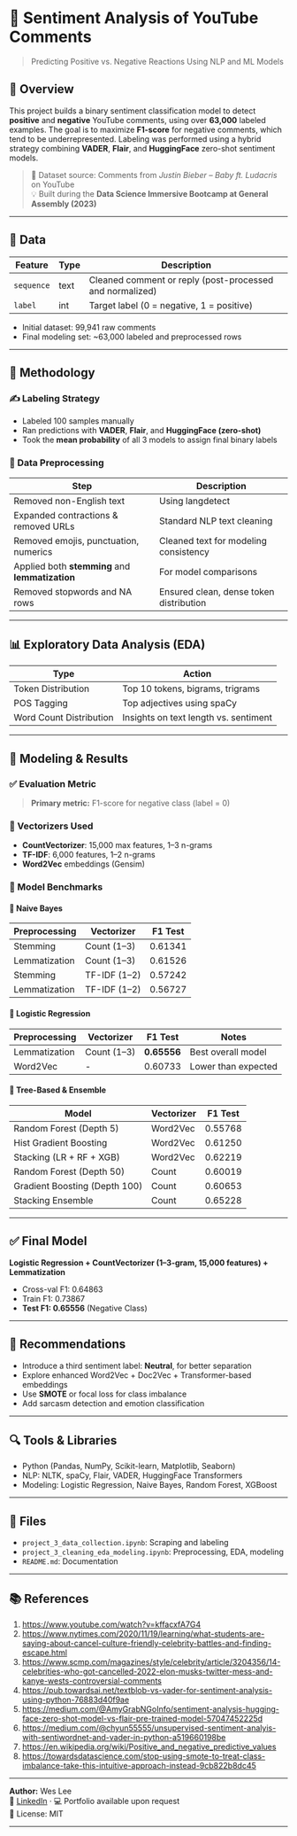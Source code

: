# 🎯 Sentiment Analysis of YouTube Comments  
> Predicting Positive vs. Negative Reactions Using NLP and ML Models

## 📘 Overview  
This project builds a binary sentiment classification model to detect **positive** and **negative** YouTube comments, using over **63,000** labeled examples. The goal is to maximize **F1-score** for negative comments, which tend to be underrepresented. Labeling was performed using a hybrid strategy combining **VADER**, **Flair**, and **HuggingFace** zero-shot sentiment models.

> 🎵 Dataset source: Comments from *Justin Bieber – Baby ft. Ludacris* on YouTube  
> 💡 Built during the **Data Science Immersive Bootcamp at General Assembly (2023)**

---

## 📂 Data  

| Feature     | Type   | Description                                                                 |
|-------------|--------|-----------------------------------------------------------------------------|
| `sequence`  | text   | Cleaned comment or reply (post-processed and normalized)                    |
| `label`     | int    | Target label (0 = negative, 1 = positive)                                    |

- Initial dataset: 99,941 raw comments  
- Final modeling set: ~63,000 labeled and preprocessed rows  

---

## 🧪 Methodology

### ✍️ Labeling Strategy
- Labeled 100 samples manually  
- Ran predictions with **VADER**, **Flair**, and **HuggingFace (zero-shot)**  
- Took the **mean probability** of all 3 models to assign final binary labels

### 🔧 Data Preprocessing
| Step                                      | Description                                                   |
|-------------------------------------------|---------------------------------------------------------------|
| Removed non-English text                  | Using langdetect                                               |
| Expanded contractions & removed URLs      | Standard NLP text cleaning                                     |
| Removed emojis, punctuation, numerics     | Cleaned text for modeling consistency                          |
| Applied both **stemming** and **lemmatization** | For model comparisons                                         |
| Removed stopwords and NA rows             | Ensured clean, dense token distribution                        |

---

## 📊 Exploratory Data Analysis (EDA)

| Type                        | Action                                                    |
|----------------------------|-----------------------------------------------------------|
| Token Distribution         | Top 10 tokens, bigrams, trigrams                          |
| POS Tagging                | Top adjectives using spaCy                                |
| Word Count Distribution    | Insights on text length vs. sentiment                     |

---

## 🤖 Modeling & Results

### ✅ Evaluation Metric  
> **Primary metric:** F1-score for negative class (label = 0)  

### 🧮 Vectorizers Used  
- **CountVectorizer**: 15,000 max features, 1–3 n-grams  
- **TF-IDF**: 6,000 features, 1–2 n-grams  
- **Word2Vec** embeddings (Gensim)  

### 🧠 Model Benchmarks

#### 🔹 Naive Bayes  
| Preprocessing | Vectorizer        | F1 Test |
|---------------|-------------------|---------|
| Stemming      | Count (1–3)       | 0.61341 |
| Lemmatization | Count (1–3)       | 0.61526 |
| Stemming      | TF-IDF (1–2)      | 0.57242 |
| Lemmatization | TF-IDF (1–2)      | 0.56727 |

#### 🔹 Logistic Regression  
| Preprocessing | Vectorizer  | F1 Test | Notes                |
|---------------|-------------|---------|----------------------|
| Lemmatization | Count (1–3) | **0.65556** | Best overall model   |
| Word2Vec      | -           | 0.60733 | Lower than expected  |

#### 🔹 Tree-Based & Ensemble  
| Model                         | Vectorizer | F1 Test  |
|-------------------------------|------------|----------|
| Random Forest (Depth 5)       | Word2Vec   | 0.55768  |
| Hist Gradient Boosting        | Word2Vec   | 0.61250  |
| Stacking (LR + RF + XGB)      | Word2Vec   | 0.62219  |
| Random Forest (Depth 50)      | Count      | 0.60019  |
| Gradient Boosting (Depth 100) | Count      | 0.60653  |
| Stacking Ensemble             | Count      | 0.65228  |

---

## ✅ Final Model  
**Logistic Regression + CountVectorizer (1–3-gram, 15,000 features) + Lemmatization**  
- Cross-val F1: 0.64863  
- Train F1: 0.73867  
- **Test F1: 0.65556** (Negative Class)

---

## 🧠 Recommendations

- Introduce a third sentiment label: **Neutral**, for better separation  
- Explore enhanced Word2Vec + Doc2Vec + Transformer-based embeddings  
- Use **SMOTE** or focal loss for class imbalance  
- Add sarcasm detection and emotion classification  

---

## 🔍 Tools & Libraries

- Python (Pandas, NumPy, Scikit-learn, Matplotlib, Seaborn)
- NLP: NLTK, spaCy, Flair, VADER, HuggingFace Transformers
- Modeling: Logistic Regression, Naive Bayes, Random Forest, XGBoost

---

## 📁 Files

- `project_3_data_collection.ipynb`: Scraping and labeling  
- `project_3_cleaning_eda_modeling.ipynb`: Preprocessing, EDA, modeling  
- `README.md`: Documentation  

---

## 📚 References

1. https://www.youtube.com/watch?v=kffacxfA7G4  
2. https://www.nytimes.com/2020/11/19/learning/what-students-are-saying-about-cancel-culture-friendly-celebrity-battles-and-finding-escape.html  
3. https://www.scmp.com/magazines/style/celebrity/article/3204356/14-celebrities-who-got-cancelled-2022-elon-musks-twitter-mess-and-kanye-wests-controversial-comments  
4. https://pub.towardsai.net/textblob-vs-vader-for-sentiment-analysis-using-python-76883d40f9ae  
5. https://medium.com/@AmyGrabNGoInfo/sentiment-analysis-hugging-face-zero-shot-model-vs-flair-pre-trained-model-57047452225d  
6. https://medium.com/@chyun55555/unsupervised-sentiment-analyis-with-sentiwordnet-and-vader-in-python-a519660198be  
7. https://en.wikipedia.org/wiki/Positive_and_negative_predictive_values  
8. https://towardsdatascience.com/stop-using-smote-to-treat-class-imbalance-take-this-intuitive-approach-instead-9cb822b8dc45  

---

**Author:** Wes Lee  
🔗 [LinkedIn](https://www.linkedin.com/in/wes-lee) · 💻 Portfolio available upon request  
📜 License: MIT

---

